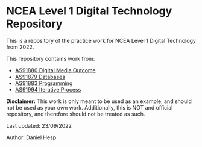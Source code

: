 # **NCEA Level 1 Digital Technology Repository**

This is a repository of the practice work for NCEA Level 1 Digital Technology from 2022. 

This repository contains work from:
- [AS91880 Digital Media Outcome](https://www.nzqa.govt.nz/ncea/assessment/view-detailed.do?standardNumber=91880)
- [AS91879 Databases](https://www.nzqa.govt.nz/ncea/assessment/view-detailed.do?standardNumber=91879)
- [AS91883 Programming](https://www.nzqa.govt.nz/ncea/assessment/view-detailed.do?standardNumber=91883)
- [AS91994 Iterative Process](https://www.nzqa.govt.nz/ncea/assessment/view-detailed.do?standardNumber=91884)

**Disclaimer:** This work is only meant to be used as an example, and should not be used as your own work. Additionally, this is NOT and official repository, and therefore should not be treated as such.

Last updated: 23/09/2022

Author: Daniel Hesp